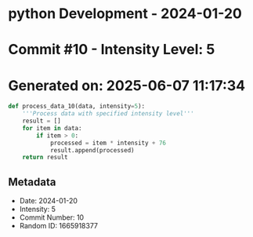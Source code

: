 ﻿# python Development - 2024-01-20
# Commit #10 - Intensity Level: 5
# Generated on: 2025-06-07 11:17:34
```python
def process_data_10(data, intensity=5):
    '''Process data with specified intensity level'''
    result = []
    for item in data:
        if item > 0:
            processed = item * intensity + 76
            result.append(processed)
    return result
```
## Metadata
- Date: 2024-01-20
- Intensity: 5
- Commit Number: 10
- Random ID: 1665918377
